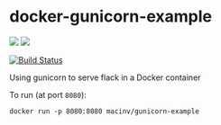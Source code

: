 # docker-gunicorn-example
[![](https://images.microbadger.com/badges/image/macinv/gunicorn-example.svg)](https://microbadger.com/images/macinv/gunicorn-example "Get your own image badge on microbadger.com")
[![](https://images.microbadger.com/badges/version/macinv/gunicorn-example.svg)](https://microbadger.com/images/macinv/gunicorn-example "Get your own version badge on microbadger.com")

[![Build Status](https://travis-ci.org/macinv/docker-gunicorn-example.svg?branch=master)](https://travis-ci.org/macinv/docker-gunicorn-example)

Using gunicorn to serve flack in a Docker container

To run (at port `8080`):

    docker run -p 8080:8080 macinv/gunicorn-example
